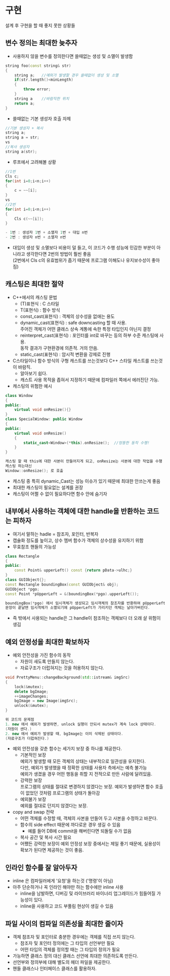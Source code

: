 # 구현   
설계 후 구현을 할 때 좋지 못한 상황들
## 변수 정의는 최대한 늦추자
- 사용하지 않을 변수를 정의한다면 쓸때없는 생성 및 소멸이 발생함
```C++
string foo(const string& str)
{
    string a;   //예외가 발생할 경우 쓸때없이 생성 및 소멸
    if(str.length()<minLength)
    {
        throw error;
    }
    string a    //바람직한 위치
    return a;
}
```
- 쓸때없는 기본 생성자 호출 자제  
```C++
//기본 생성자 + 복사
string a;
string a = str;
vs
//복사 생성자
string a(str);
```
- 루프에서 고려해볼 상황
```C++
//1번
Cls c;
for(int i=0;i<n;i++)
{
    c = ~~[i];
}
vs
//2번
for(int i=0;i<n;i++)
{
    Cls c(~~[i]);
}

- 1번 : 생성자 1번 + 소멸자 1번 + 대입 n번
- 2번 : 생성자 n번 + 소멸자 n번
```   
- 대입이 생성 및 소멸보다 비용이 덜 들고, 이 코드가 수행 성능에 민감한 부분이 아니라고 생각한다면 2번의 방법이 훨씬 좋음  
(2번에서 Cls c의 유효범위가 좁기 때문에 프로그램 이해도나 유지보수성이 좋아짐)
## 캐스팅은 최대한 절약
- C++에서의 캐스팅 문법
    - (T)표현식 : C 스타일 
    - T(표현식) : 함수 방식
    - const_cast<T>(표현식) : 객체의 상수성을 없애는 용도
    - dynamic_cast<T>(표현식) : safe downcasting 할 때 사용.  
    주어진 객체가 어떤 클래스 상속 계통에 속한 특정 타입인지 아닌지 결정
    - reinterpret_cast<T>(표현식) : 포인터를 int로 바꾸는 등의 하부 수준 캐스팅에 사용.  
    동작 결과가 구현환경에 의존적. 거의 안씀.
    - static_cast<T>(표현식) : 암시적 변환을 강제로 진행 
- C스타일이나 함수 방식의 구형 캐스트를 쓰는것보다 C++ 스타일 캐스트를 쓰는것이 바람직.
    - 알아보기 쉽다.
    - 캐스트 사용 목적을 좁혀서 지정하기 때문에 컴파일러 쪽에서 에러진단 가능.
- 캐스팅의 위험한 예시
```C++
class Window
{
public:
    virtual void onResize(){}
}
class SpecialWindow: public Window
{
public:
    virtual void onResize()
    {
        static_cast<Window>(*this).onResize();  //엉뚱한 동작 수행!
    }
}

캐스팅 할 때 this에 대한 사본이 만들어지게 되고, onResize는 사본에 대한 작업을 수행
캐스팅 하는대신
Window::onResize(); 로 호출
```
- 캐스팅 중 특히 dynamic_Cast는 성능 이슈가 있기 때문에 최대한 안쓰는게 좋음
- 최대한 캐스팅이 필요없는 설계를 권장
- 캐스팅이 어쩔 수 없이 필요하다면 함수 안에 숨기자
## 내부에서 사용하는 객체에 대한 handle을 반환하는 코드는 피하자
- 여기서 말하는 hadle = 참조자, 포인터, 반복자
- 캡슐화 정도를 높이고, 상수 멤버 함수가 객체의 상수성을 유지하기 위함
- 무효참조 핸들의 가능성
```C++
class Rectangle
{
public:
    const Point& upperLeft() const {return pData->ulhc;}
}
class GUIObject{};
const Rectangle boundingBox(const GUIObject& obj);
GUIObject *pgo;
const Point *pUpperLeft = &(boundingBox(*pgo).upperLeft());

boundingBox(*pgo) 에서 임시객체가 생성되고 임시객체의 참조자를 반환하여 pUpperLeft로 넘긴다.
문장이 끝날땐 임시객체가 소멸되기에 pUpperLeft가 가리키던 객체는 날아가버린다.
```
- 즉 밖에서 사용되는 handle은 그 handle이 참조하는 객체보다 더 오래 살 위험이 생김
## 예외 안정성을 최대한 확보하자
- 예외 안전성을 가진 함수의 동작
    - 자원이 새도록 만들지 않는다.
    - 자료구조가 더럽혀지는 것을 허용하지 않는다.
```C++
void PrettyMenu::changeBackground(std::istream& imgSrc)
{
    lock(&mutex);
    delete bgImage;
    ++imageChanges;
    bgImage = new Image(imgSrc);
    unlock(&mutex);
}

위 코드의 문제점
1. new 에서 예외가 발생하면, unlock 실행이 안되서 mutex가 계속 lock 상태이다.
(자원이 샌다.)
2. new 에서 예외가 발생할 때, bgImage는 이미 삭제된 상태이다.
(자료구조가 더럽혀진다.)
```
- 예외 안전성을 갖춘 함수는 세가지 보장 중 하나를 제공한다.
    - 기본적인 보장  
    예외가 발생할 때 모든 객체의 상태는 내부적으로 일관성을 유지한다.   
    다만, 예외가 발생했을 때 정확한 상태를 사용자 측에서는 예측 불가능  
    예외가 생겼을 경우 어떤 행동을 취할 지 전적으로 만든 사람에 달려있음.
    - 강력한 보장  
    프로그램의 상태를 절대로 변경하지 않겠다는 보장.
    예외가 발생하면 함수 호출이 없었던 것처럼 프로그램의 상태가 돌아감
    - 예외불가 보장  
    예외를 절대로 던지지 않겠다는 보장.
- copy and swap 전략
    - 어떤 객체를 수정할 때, 객체의 사본을 만들어 두고 사본을 수정하고 바꾼다.
    - 함수의 side effect 때문에 까다로운 경우 생길 수 있음
        - 예를 들어 DB에 commit을 해버린다면 되돌릴 수가 없음
    - 복사 공간 및 복사 시간 필요
    - 어쨌든 강력한 보장이 예외 안정성 보장 중에서는 제일 좋기 때문에, 실용성이 확보가 된다면 제공하는 것이 좋음.
## 인라인 함수를 잘 알아두자
- inline 은 컴파일러에게 '요청'을 하는것 ('명령'이 아님)
- 아주 단순하거나 꼭 인라인 해야만 하는 함수에만 inline 사용
    - inline을 남발하면, 디버깅 및 라이브러리 바이너리 업그레이드가 힘들어질 가능성이 있다.
    - inline을 사용하고 코드 부풀림 현상이 생길 수 있음
## 파일 사이의 컴파일 의존성을 최대한 줄이자
- 객체 참조자 및 포인터로 충분한 경우에는 객체를 직접 쓰지 않는다.
    - 참조자 및 포인터 정의에는 그 타입의 선언부만 필요
    - 어떤 타입의 객체를 정의할 때는 그 타입의 정의가 필요
- 가능하면 클래스 정의 대신 클래스 선언에 최대한 의존하도록 만든다.
- 선언부와 정의부에 대해 별도의 헤더 파일을 제공한다.
- 핸들 클래스나 인터페이스 클래스를 활용하자.
